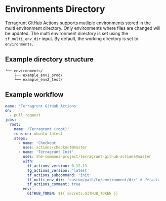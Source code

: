 # Environments Directory

Terragrunt GitHub Actions supports mutliple environments stored in the multi environment directory. Only environments where files are changed will be updated. The multi environment directory is set using the `tf_multi_env_dir` input. By default, the working directory is set to `environments`.

## Example directory structure
```
└── environments/
    ├── example_env1_prod/
    └── example_env2_test/
```


## Example workflow
```yaml
name: 'Terragrunt GitHub Actions'
on:
  - pull_request
jobs:
  root:
    name: 'Terragrunt (root)'
    runs-on: ubuntu-latest
    steps:
      - name: 'Checkout'
        uses: actions/checkout@master
      - name: 'Terragrunt Init'
        uses: the-commons-project/terragrunt-github-actions@master
        with:
          tf_actions_version: 0.12.13
          tg_actions_version: 'latest'
          tf_actions_subcommand: 'init'
          tf_multi_env_dir: 'custom/path/to/environment/dir' # default: "environments"
          tf_actions_comment: true
        env:
          GITHUB_TOKEN: ${{ secrets.GITHUB_TOKEN }}
```
